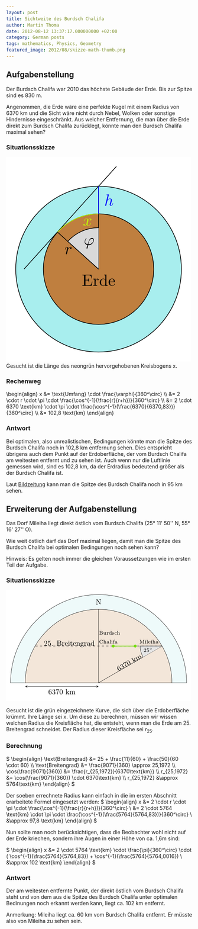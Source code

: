 ```yaml
---
layout: post
title: Sichtweite des Burdsch Chalifa
author: Martin Thoma
date: 2012-08-12 13:37:17.000000000 +02:00
category: German posts
tags: mathematics, Physics, Geometry
featured_image: 2012/08/skizze-math-thumb.png
---
```

<h2>Aufgabenstellung</h2>
Der Burdsch Chalifa war 2010 das h&ouml;chste Geb&auml;ude der Erde. Bis zur Spitze sind es 830 m.

Angenommen, die Erde w&auml;re eine perfekte Kugel mit einem Radius von 6370 km und die Sicht w&auml;re nicht durch Nebel, Wolken oder sonstige Hindernisse eingeschr&auml;nkt. Aus welcher Entfernung, die man &uuml;ber die Erde direkt zum Burdsch Chalifa zur&uuml;cklegt, k&ouml;nnte man den Burdsch Chalifa maximal sehen?

<h3>Situationsskizze</h3>
<a href="../images/2012/08/earth-skizze.png"><img src="../images/2012/08/earth-skizze.png" alt="" title="Situationsskizze f&uuml;r die Berechnung" width="500" height="553" class="aligncenter size-full wp-image-39311" /></a>
Gesucht ist die L&auml;nge des neongr&uuml;n hervorgehobenen Kreisbogens x.

<h3>Rechenweg</h3>
\begin{align}
        x &= \text{Umfang} \cdot \frac{\varphi}{360^\circ} \\
          &= 2 \cdot r \cdot \pi \cdot \frac{\cos^{-1}(\frac{r}{r+h})}{360^\circ} \\
          &= 2 \cdot 6370 \text{km} \cdot \pi \cdot \frac{\cos^{-1}(\frac{6370}{6370,83})}{360^\circ} \\
          &= 102,8 \text{km}
    \end{align}

<h3>Antwort</h3>
Bei optimalen, also unrealistischen, Bedingungen k&ouml;nnte man die Spitze des Burdsch Chalifa noch in 102,8 km entfernung sehen. Dies entspricht &uuml;brigens auch dem Punkt auf der Erdoberfl&auml;che, der vom Burdsch Chalifa am weitesten entfernt und zu sehen ist.
Auch wenn nur die Luftlinie gemessen wird, sind es 102,8 km, da der Erdradius bedeutend gr&ouml;&szlig;er als der Burdsch Chalifa ist.

Laut <a href="http://www.bild.de/lifestyle/bams/burj-chalifa/burj-chalifa-bei-dieser-story-wurde-uns-schwindelig-828-meter-11056462.bild.html">Bildzeitung</a> kann man die Spitze des Burdsch Chalifa noch in 95 km sehen.

<h2>Erweiterung der Aufgabenstellung</h2>
Das Dorf Mileiha liegt direkt &ouml;stlich vom Burdsch Chalifa (25&deg; 11' 50'' N, 55&deg; 16' 27'' O).

Wie weit &ouml;stlich darf das Dorf maximal liegen, damit man die Spitze des Burdsch Chalifa bei optimalen Bedingungen noch sehen kann?

Hinweis: Es gelten noch immer die gleichen Voraussetzungen wie im ersten Teil der Aufgabe.

<h3>Situationsskizze</h3>
<a href="../images/2012/08/earth-skizze-21.png"><img src="../images/2012/08/earth-skizze-21.png" alt="" title="Skizze der Erde" width="500" height="299" class="aligncenter size-full wp-image-39411" /></a>

Gesucht ist die gr&uuml;n eingezeichnete Kurve, die sich &uuml;ber die Erdoberfl&auml;che kr&uuml;mmt. Ihre L&auml;nge sei x.
Um diese zu berechnen, m&uuml;ssen wir wissen welchen Radius die Kreisfl&auml;che hat, die entsteht, wenn man die Erde am 25. Breitengrad schneidet. Der Radius dieser Kreisfl&auml;che sei $r_{25}$.

<h3>Berechnung</h3>
$
        \begin{align}
            \text{Breitengrad} &= 25 + \frac{11}{60} + \frac{50}{60 \cdot 60} \\
            \text{Breitengrad} &= \frac{9071}{360} \approx 25,1972 \\
            \cos(\frac{9071}{360}) &= \frac{r_{25,1972}}{6370\text{km}} \\
            r_{25,1972} &= \cos(\frac{9071}{360}) \cdot 6370\text{km} \\
            r_{25,1972} &\approx 5764\text{km}
        \end{align}
$

Der soeben errechnete Radius kann einfach in die im ersten Abschnitt erarbeitete Formel eingesetzt werden:
$
    \begin{align}
        x &= 2 \cdot r \cdot \pi \cdot \frac{\cos^{-1}(\frac{r}{r+h})}{360^\circ} \\
          &= 2 \cdot 5764 \text{km} \cdot \pi \cdot \frac{\cos^{-1}(\frac{5764}{5764,83})}{360^\circ} \\
          &\approx 97,8 \text{km}
    \end{align}
$

Nun sollte man noch ber&uuml;cksichtigen, dass die Beobachter wohl nicht auf der Erde kriechen, sondern ihre Augen in einer H&ouml;he von ca. 1,6m sind:

$
    \begin{align}
        x &= 2 \cdot 5764 \text{km} \cdot \frac{\pi}{360^\circ} \cdot ( \cos^{-1}(\frac{5764}{5764,83}) + \cos^{-1}(\frac{5764}{5764,0016}) \\
          &\approx 102 \text{km}
    \end{align}
$

<h3>Antwort</h3>
Der am weitesten entfernte Punkt, der direkt &ouml;stlich vom Burdsch Chalifa steht und von dem aus die Spitze des Burdsch Chalifa unter optimalen Bedinungen noch erkannt werden kann, liegt ca. 102 km entfernt.

Anmerkung: Mileiha liegt ca. 60 km vom Burdsch Chalifa entfernt. Er m&uuml;sste also von Mileiha zu sehen sein.
